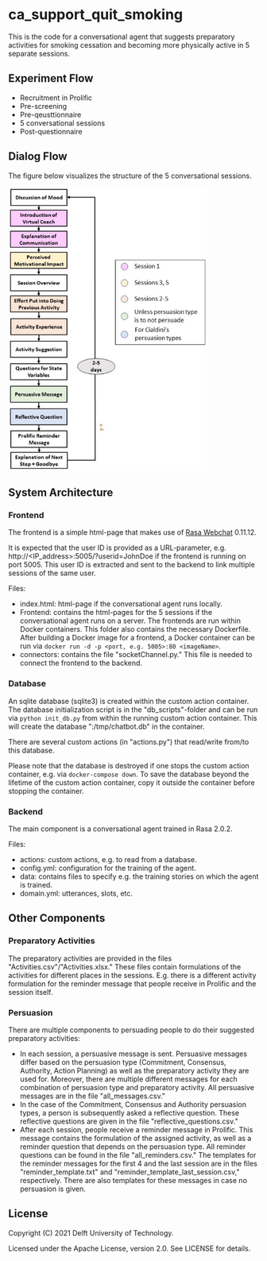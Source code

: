 # ca_support_quit_smoking

This is the code for a conversational agent that suggests preparatory activities for smoking cessation and becoming more physically active in 5 separate sessions.

## Experiment Flow

- Recruitment in Prolific
- Pre-screening
- Pre-qeusttionnaire
- 5 conversational sessions
- Post-questionnaire

## Dialog Flow

The figure below visualizes the structure of the 5 conversational sessions.

<img src = "Images/Dialog_Flow.jpg" width = "400" title="Dialog Flow">

## System Architecture

### Frontend
The frontend is a simple html-page that makes use of [Rasa Webchat](https://github.com/botfront/rasa-webchat) 0.11.12.

It is expected that the user ID is provided as a URL-parameter, e.g. http://<IP_address>:5005/?userid=JohnDoe if the frontend is running on port 5005. This user ID is extracted and sent to the backend to link multiple sessions of the same user.

Files:
- index.html: html-page if the conversational agent runs locally.
- Frontend: contains the html-pages for the 5 sessions if the conversational agent runs on a server. The frontends are run within Docker containers. This folder also contains the necessary Dockerfile. After building a Docker image for a frontend, a Docker container can be run via `docker run -d -p <port, e.g. 5005>:80 <imageName>`.
- connectors: contains the file "socketChannel.py." This file is needed to connect the frontend to the backend.

### Database
An sqlite database (sqlite3) is created within the custom action container. The database initialization script is in the "db_scripts"-folder and can be run via `python init_db.py` from within the running custom action container. This will create the database ":/tmp/chatbot.db" in the container.

There are several custom actions (in "actions.py") that read/write from/to this database.

Please note that the database is destroyed if one stops the custom action container, e.g. via `docker-compose down`. To save the database beyond the lifetime of the custom action container, copy it outside the container before stopping the container.

### Backend

The main component is a conversational agent trained in Rasa 2.0.2.

Files:
- actions: custom actions, e.g. to read from a database.
- config.yml: configuration for the training of the agent.
- data: contains files to specify e.g. the training stories on which the agent is trained.
- domain.yml: utterances, slots, etc.

## Other Components

### Preparatory Activities

The preparatory activities are provided in the files "Activities.csv"/"Activities.xlsx." These files contain formulations of the activities for different places in the sessions. E.g. there is a different activity formulation for the reminder message that people receive in Prolific and the session itself.

### Persuasion

There are multiple components to persuading people to do their suggested preparatory activities:
- In each session, a persuasive message is sent. Persuasive messages differ based on the persuasion type (Commitment, Consensus, Authority, Action Planning) as well as the preparatory activity they are used for. Moreover, there are multiple different messages for each combination of persuasion type and preparatory activity. All persuasive messages are in the file "all_messages.csv."
- In the case of the Commitment, Consensus and Authority persuasion types, a person is subsequently asked a reflective question. These reflective questions are given in the file "reflective_questions.csv."
- After each session, people receive a reminder message in Prolific. This message contains the formulation of the assigned activity, as well as a reminder question that depends on the persuasion type. All reminder questions can be found in the file "all_reminders.csv." The templates for the reminder messages for the first 4 and the last session are in the files "reminder_template.txt" and "reminder_template_last_session.csv," respectively. There are also templates for these messages in case no persuasion is given.

## License

Copyright (C) 2021 Delft University of Technology.

Licensed under the Apache License, version 2.0. See LICENSE for details.